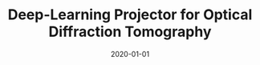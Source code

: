 ---
title: "Deep-Learning Projector for Optical Diffraction Tomography"
collection: publications
permalink: /publication/2020-01-01-Deep-Learning-Projector-for-Optical-Diffraction-Tomography
category: 'journal'
date: 2020-01-01
venue: 'Optics Express'
citation: ' F. Yang,  Pham T.-a.,  H. Gupta,  M. Unser,  J. Ma, &quot;Deep-Learning Projector for Optical Diffraction Tomography.&quot; <i>Optics Express</i>, 28, 3, 3905--3921, February 3, 2020.'
---